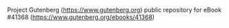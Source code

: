 Project Gutenberg (https://www.gutenberg.org) public repository for eBook #41368 (https://www.gutenberg.org/ebooks/41368)
